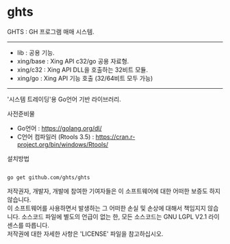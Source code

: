 ghts
====

GHTS : GH 프로그램 매매 시스템.


*********************************************************

- lib : 공용 기능.
- xing/base : Xing API c32/go 공용 자료형.
- xing/c32 : Xing API DLL을 호출하는 32비트 모듈.
- xing/go : Xing API 기능 호출 (32/64비트 모두 가능)

*********************************************************

'시스템 트레이딩'용 Go언어 기반 라이브러리.  

사전준비물
- Go언어 : https://golang.org/dl/
- C언어 컴파일러 (Rtools 3.5) : https://cran.r-project.org/bin/windows/Rtools/

설치방법
<pre><code>
go get github.com/ghts/ghts
</code></pre>

저작권자, 개발자, 개발에 참여한 기여자들은 이 소프트웨어에 대한 어떠한 보증도 하지 않습니다.  
이 소프트웨어를 사용하면서 발생하는 그 어떠한 손실 및 손상에 대해서 책임지지 않습니다.
소스코드 파일에 별도의 언급이 없는 한, 모든 소스코드는 GNU LGPL V2.1 라이센스를 따릅니다.  
저작권에 대한 자세한 사항은 'LICENSE' 파일을 참고하십시오.
